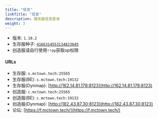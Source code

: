 ```yaml
---
title: "信息"
linkTitle: "信息"
description: 服务器信息查询
weight: 3
---
```


- 版本: `1.18.2`
- 生存服种子: [`4166314553134823845`](https://www.chunkbase.com/apps/seed-map#4166314553134823845)
- 创造服请自行使用`!!op`获取op权限

#### URLs
- 生存服: `s.mctown.tech:25565`
- 生存服(BE): `s.mctown.tech:19132`
- 生存服(Dynmap): [http://162.14.81.178:8123](http://162.14.81.178:8123)
- 创造服: `c.mctown.tech:25565`
- 创造服(BE): `c.mctown.tech:19132`
- 创造服(Dynmap): [http://182.43.87.30:8123](http://182.43.87.30:8123)
- 论坛: [https://f.mctown.tech/](https://f.mctown.tech/)
